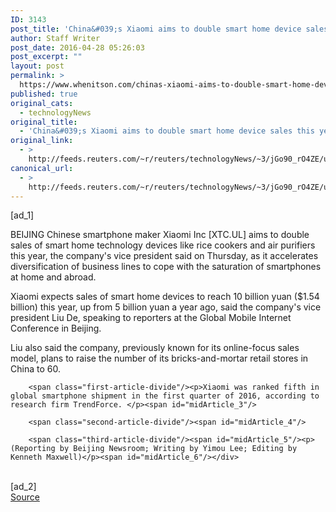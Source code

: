 ```yaml
---
ID: 3143
post_title: 'China&#039;s Xiaomi aims to double smart home device sales this year to $1.54 billion'
author: Staff Writer
post_date: 2016-04-28 05:26:03
post_excerpt: ""
layout: post
permalink: >
  https://www.whenitson.com/chinas-xiaomi-aims-to-double-smart-home-device-sales-this-year-to-1-54-billion/
published: true
original_cats:
  - technologyNews
original_title:
  - 'China&#039;s Xiaomi aims to double smart home device sales this year to $1.54 billion'
original_link:
  - >
    http://feeds.reuters.com/~r/reuters/technologyNews/~3/jGo90_rO4ZE/us-xiaomi-sales-idUSKCN0XP0CP
canonical_url:
  - >
    http://feeds.reuters.com/~r/reuters/technologyNews/~3/jGo90_rO4ZE/us-xiaomi-sales-idUSKCN0XP0CP
---
```

 [ad_1]
<br><div id="articleText">
<span id="midArticle_start"/>

<span class="focusParagraph" readability="7"><p><span class="articleLocation">BEIJING</span> Chinese smartphone maker Xiaomi Inc [XTC.UL] aims to double sales of smart home technology devices like rice cookers and air purifiers this year, the company's vice president said on Thursday, as it accelerates diversification of business lines to cope with the saturation of smartphones at home and abroad. </p></span><span id="midArticle_0"/><p>Xiaomi expects sales of smart home devices to reach 10 billion yuan ($1.54 billion) this year, up from 5 billion yuan a year ago, said the company's vice president Liu De, speaking to reporters at the Global Mobile Internet Conference in Beijing. </p><span id="midArticle_1"/><p>Liu also said the company, previously known for its online-focus sales model, plans to raise the number of its bricks-and-mortar retail stores in China to 60.  </p><span id="midArticle_2"/>
        
        <span class="first-article-divide"/><p>Xiaomi was ranked fifth in global smartphone shipment in the first quarter of 2016, according to research firm TrendForce. </p><span id="midArticle_3"/>
        
        <span class="second-article-divide"/><span id="midArticle_4"/>
        
        <span class="third-article-divide"/><span id="midArticle_5"/><p> (Reporting by Beijing Newsroom; Writing by Yimou Lee; Editing by Kenneth Maxwell)</p><span id="midArticle_6"/></div>
<br>[ad_2]
<br><a href="http://feeds.reuters.com/~r/reuters/technologyNews/~3/jGo90_rO4ZE/us-xiaomi-sales-idUSKCN0XP0CP">Source </a>